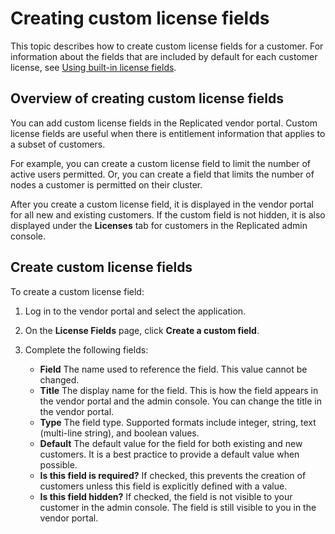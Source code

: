 # Creating custom license fields

This topic describes how to create custom license fields for a customer. For
information about the fields that are included by default for each customer license,
see [Using built-in license fields](licenses-using-builtin-fields).

## Overview of creating custom license fields

You can add custom license fields in the Replicated vendor portal. Custom license
fields are useful when there is entitlement information that applies to a subset
of customers.

For example, you can create a custom license field to limit the number of active
users permitted. Or, you can create a field that limits the number of nodes a
customer is permitted on their cluster.

After you create a custom license field, it is displayed in the vendor portal for
all new and existing customers.
If the custom field is not hidden, it is also displayed under the **Licenses**
tab for customers in the Replicated admin console.

## Create custom license fields

To create a custom license field:

1. Log in to the vendor portal and select the application.

1. On the **License Fields** page, click **Create a custom field**.

1. Complete the following fields:
   * **Field** The name used to reference the field. This value cannot be changed.
   * **Title** The display name for the field. This is how the field appears in
   the vendor portal and the admin console. You can change the title in the vendor portal.
   * **Type** The field type. Supported formats include integer, string, text
   (multi-line string), and boolean values.
   * **Default** The default value for the field for both existing and new customers.
It is a best practice to provide a default value when possible.
   * **Is this field is required?** If checked, this prevents the creation of
   customers unless this field is explicitly defined with a value.
   * **Is this field hidden?** If checked, the field is not visible to your
   customer in the admin console. The field is still visible to you in the vendor
   portal.
